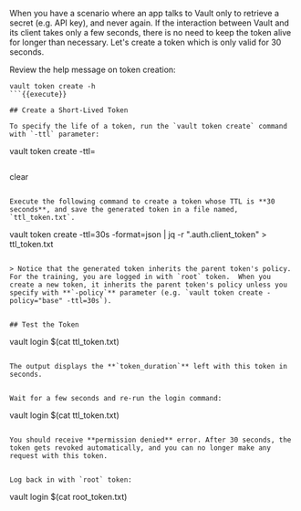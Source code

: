 When you have a scenario where an app talks to Vault only to retrieve a secret (e.g. API key), and never again.  If the interaction between Vault and its client takes only a few seconds, there is no need to keep the token alive for longer than necessary.  Let's create a token which is only valid for 30 seconds.


Review the help message on token creation:

```
vault token create -h
```{{execute}}

## Create a Short-Lived Token

To specify the life of a token, run the `vault token create` command with `-ttl` parameter:

```
vault token create -ttl=<duration>
```

```
clear
```{{execute}}

Execute the following command to create a token whose TTL is **30 seconds**, and save the generated token in a file named, `ttl_token.txt`.

```
vault token create -ttl=30s -format=json | jq -r ".auth.client_token" > ttl_token.txt
```{{execute}}

> Notice that the generated token inherits the parent token's policy.  For the training, you are logged in with `root` token.  When you create a new token, it inherits the parent token's policy unless you specify with **`-policy`** parameter (e.g. `vault token create -policy="base" -ttl=30s`).


## Test the Token

```
vault login $(cat ttl_token.txt)
```{{execute}}

The output displays the **`token_duration`** left with this token in seconds.


Wait for a few seconds and re-run the login command:

```
vault login $(cat ttl_token.txt)
```{{execute}}

You should receive **permission denied** error. After 30 seconds, the token gets revoked automatically, and you can no longer make any request with this token.


Log back in with `root` token:

```
vault login $(cat root_token.txt)
```{{execute}}
